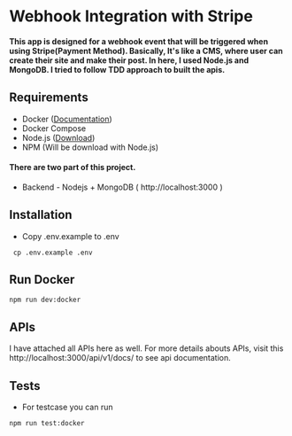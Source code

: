 # Webhook Integration with Stripe
#### This app is designed for a webhook event that will be triggered when using Stripe(Payment Method). Basically, It's like a CMS, where user can create their site and make their post. In here, I used Node.js and MongoDB. I tried to follow TDD approach to built the apis. 

## Requirements
 - Docker ([Documentation](https://www.docker.com/get-started/))
 - Docker Compose
 - Node.js ([Download](https://nodejs.org/en))
 - NPM (Will be download with Node.js)

 #### There are two part of this project.
  - Backend - Nodejs + MongoDB ( http://localhost:3000 )

## Installation
 - Copy .env.example to .env
  ```
   cp .env.example .env
  ``` 

## Run Docker
```
npm run dev:docker
```

## APIs
I have attached all APIs here as well. For more details abouts APIs, visit this http://localhost:3000/api/v1/docs/ to see api documentation.
## Tests
- For testcase you can run
```
npm run test:docker
```

